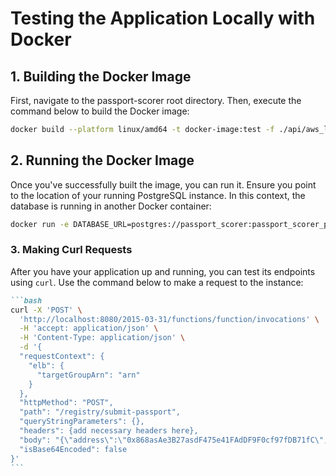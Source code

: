 # Testing the Application Locally with Docker

## 1. Building the Docker Image

First, navigate to the passport-scorer root directory. Then, execute the command below to build the Docker image:

```bash
docker build --platform linux/amd64 -t docker-image:test -f ./api/aws_lambdas/submit_passport/Dockerfile ./api
```

## 2. Running the Docker Image

Once you've successfully built the image, you can run it. Ensure you point to the location of your running PostgreSQL instance. In this context, the database is running in another Docker container:

```bash
docker run -e DATABASE_URL=postgres://passport_scorer:passport_scorer_pwd@host.docker.internal:5432/passport_scorer -p 8080:8080 docker-image:test
```

### 3. Making Curl Requests

After you have your application up and running, you can test its endpoints using `curl`. Use the command below to make a request to the instance:

````markdown
```bash
curl -X 'POST' \
  'http://localhost:8080/2015-03-31/functions/function/invocations' \
  -H 'accept: application/json' \
  -H 'Content-Type: application/json' \
  -d '{
  "requestContext": {
    "elb": {
      "targetGroupArn": "arn"
    }
  },
  "httpMethod": "POST",
  "path": "/registry/submit-passport",
  "queryStringParameters": {},
  "headers": {add necessary headers here},
  "body": "{\"address\":\"0x868asAe3B27asdF475e41FAdDF9F0cf97fDB71fC\",\"community\":\"24\"}",
  "isBase64Encoded": false
}'
```
````

```

```
